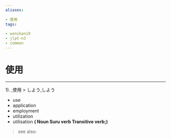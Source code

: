 ```yaml
---
aliases:
    
- 使用
tags:
    
- wanikani9
- jlpt-n3
- common
---
```


# 使用
---
1).
,使用 > しよう,しよう

- use
- application
- employment
- utilization
- utilisation
**( Noun Suru verb Transitive verb;)**
> see also: 
            